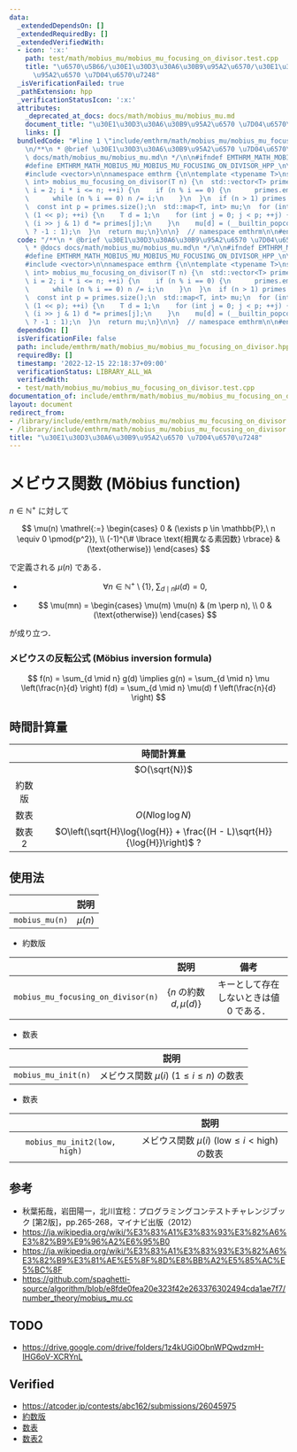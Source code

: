 ```yaml
---
data:
  _extendedDependsOn: []
  _extendedRequiredBy: []
  _extendedVerifiedWith:
  - icon: ':x:'
    path: test/math/mobius_mu/mobius_mu_focusing_on_divisor.test.cpp
    title: "\u6570\u5B66/\u30E1\u30D3\u30A6\u30B9\u95A2\u6570/\u30E1\u30D3\u30A6\u30B9\
      \u95A2\u6570 \u7D04\u6570\u7248"
  _isVerificationFailed: true
  _pathExtension: hpp
  _verificationStatusIcon: ':x:'
  attributes:
    _deprecated_at_docs: docs/math/mobius_mu/mobius_mu.md
    document_title: "\u30E1\u30D3\u30A6\u30B9\u95A2\u6570 \u7D04\u6570\u7248"
    links: []
  bundledCode: "#line 1 \"include/emthrm/math/mobius_mu/mobius_mu_focusing_on_divisor.hpp\"\
    \n/**\n * @brief \u30E1\u30D3\u30A6\u30B9\u95A2\u6570 \u7D04\u6570\u7248\n * @docs\
    \ docs/math/mobius_mu/mobius_mu.md\n */\n\n#ifndef EMTHRM_MATH_MOBIUS_MU_MOBIUS_MU_FOCUSING_ON_DIVISOR_HPP_\n\
    #define EMTHRM_MATH_MOBIUS_MU_MOBIUS_MU_FOCUSING_ON_DIVISOR_HPP_\n\n#include <map>\n\
    #include <vector>\n\nnamespace emthrm {\n\ntemplate <typename T>\nstd::map<T,\
    \ int> mobius_mu_focusing_on_divisor(T n) {\n  std::vector<T> primes;\n  for (T\
    \ i = 2; i * i <= n; ++i) {\n    if (n % i == 0) {\n      primes.emplace_back(i);\n\
    \      while (n % i == 0) n /= i;\n    }\n  }\n  if (n > 1) primes.emplace_back(n);\n\
    \  const int p = primes.size();\n  std::map<T, int> mu;\n  for (int i = 0; i <\
    \ (1 << p); ++i) {\n    T d = 1;\n    for (int j = 0; j < p; ++j) {\n      if\
    \ (i >> j & 1) d *= primes[j];\n    }\n    mu[d] = (__builtin_popcount(i) & 1\
    \ ? -1 : 1);\n  }\n  return mu;\n}\n\n}  // namespace emthrm\n\n#endif  // EMTHRM_MATH_MOBIUS_MU_MOBIUS_MU_FOCUSING_ON_DIVISOR_HPP_\n"
  code: "/**\n * @brief \u30E1\u30D3\u30A6\u30B9\u95A2\u6570 \u7D04\u6570\u7248\n\
    \ * @docs docs/math/mobius_mu/mobius_mu.md\n */\n\n#ifndef EMTHRM_MATH_MOBIUS_MU_MOBIUS_MU_FOCUSING_ON_DIVISOR_HPP_\n\
    #define EMTHRM_MATH_MOBIUS_MU_MOBIUS_MU_FOCUSING_ON_DIVISOR_HPP_\n\n#include <map>\n\
    #include <vector>\n\nnamespace emthrm {\n\ntemplate <typename T>\nstd::map<T,\
    \ int> mobius_mu_focusing_on_divisor(T n) {\n  std::vector<T> primes;\n  for (T\
    \ i = 2; i * i <= n; ++i) {\n    if (n % i == 0) {\n      primes.emplace_back(i);\n\
    \      while (n % i == 0) n /= i;\n    }\n  }\n  if (n > 1) primes.emplace_back(n);\n\
    \  const int p = primes.size();\n  std::map<T, int> mu;\n  for (int i = 0; i <\
    \ (1 << p); ++i) {\n    T d = 1;\n    for (int j = 0; j < p; ++j) {\n      if\
    \ (i >> j & 1) d *= primes[j];\n    }\n    mu[d] = (__builtin_popcount(i) & 1\
    \ ? -1 : 1);\n  }\n  return mu;\n}\n\n}  // namespace emthrm\n\n#endif  // EMTHRM_MATH_MOBIUS_MU_MOBIUS_MU_FOCUSING_ON_DIVISOR_HPP_\n"
  dependsOn: []
  isVerificationFile: false
  path: include/emthrm/math/mobius_mu/mobius_mu_focusing_on_divisor.hpp
  requiredBy: []
  timestamp: '2022-12-15 22:18:37+09:00'
  verificationStatus: LIBRARY_ALL_WA
  verifiedWith:
  - test/math/mobius_mu/mobius_mu_focusing_on_divisor.test.cpp
documentation_of: include/emthrm/math/mobius_mu/mobius_mu_focusing_on_divisor.hpp
layout: document
redirect_from:
- /library/include/emthrm/math/mobius_mu/mobius_mu_focusing_on_divisor.hpp
- /library/include/emthrm/math/mobius_mu/mobius_mu_focusing_on_divisor.hpp.html
title: "\u30E1\u30D3\u30A6\u30B9\u95A2\u6570 \u7D04\u6570\u7248"
---
```

# メビウス関数 (Möbius function)

$n \in \mathbb{N}^+$ に対して

$$
  \mu(n) \mathrel{:=}
  \begin{cases}
    0 & (\exists p \in \mathbb{P},\ n \equiv 0 \pmod{p^2}), \\
    (-1)^{\# \lbrace \text{相異なる素因数} \rbrace} & (\text{otherwise})
  \end{cases}
$$

で定義される $\mu(n)$ である．

- $$
    \forall n \in \mathbb{N}^+ \setminus \lbrace 1 \rbrace,\ \sum_{d \mid n} \mu(d) = 0,
  $$

- $$
    \mu(mn) =
    \begin{cases}
      \mu(m) \mu(n) & (m \perp n), \\
      0 & (\text{otherwise})
    \end{cases}
  $$

が成り立つ．


### メビウスの反転公式 (Möbius inversion formula)

$$
  f(n) = \sum_{d \mid n} g(d) \implies g(n) = \sum_{d \mid n} \mu \left(\frac{n}{d} \right) f(d) = \sum_{d \mid n} \mu(d) f \left(\frac{n}{d} \right)
$$


## 時間計算量

||時間計算量|
|:--:|:--:|
||$O(\sqrt{N})$|
|約数版||
|数表|$O(N\log{\log{N}})$|
|数表2|$O\left(\sqrt{H}\log{\log{H}} + \frac{(H - L)\sqrt{H}}{\log{H}}\right)$ ?|


## 使用法

||説明|
|:--:|:--:|
|`mobius_mu(n)`|$\mu(n)$|

- 約数版

||説明|備考|
|:--:|:--:|:--:|
|`mobius_mu_focusing_on_divisor(n)`|$\lbrace n \text{ の約数 } d, \mu(d) \rbrace$|キーとして存在しないときは値 $0$ である．|

- 数表

||説明|
|:--:|:--:|
|`mobius_mu_init(n)`|メビウス関数 $\mu(i)$ ($1 \leq i \leq n$) の数表|

- 数表

||説明|
|:--:|:--:|
|`mobius_mu_init2(low, high)`|メビウス関数 $\mu(i)$ ($\mathrm{low} \leq i < \mathrm{high}$) の数表|


## 参考

- 秋葉拓哉，岩田陽一，北川宜稔：プログラミングコンテストチャレンジブック \[第2版\]，pp.265-268，マイナビ出版（2012）
- https://ja.wikipedia.org/wiki/%E3%83%A1%E3%83%93%E3%82%A6%E3%82%B9%E9%96%A2%E6%95%B0
- https://ja.wikipedia.org/wiki/%E3%83%A1%E3%83%93%E3%82%A6%E3%82%B9%E3%81%AE%E5%8F%8D%E8%BB%A2%E5%85%AC%E5%BC%8F
- https://github.com/spaghetti-source/algorithm/blob/e8fde0fea20e323f42e263376302494cda1ae7f7/number_theory/mobius_mu.cc


## TODO

- https://drive.google.com/drive/folders/1z4kUGi0ObnWPQwdzmH-IHG6oV-XCRYnL


## Verified

- https://atcoder.jp/contests/abc162/submissions/26045975
- [約数版](https://atcoder.jp/contests/abc162/submissions/26046320)
- [数表](https://atcoder.jp/contests/abc162/submissions/26046042)
- [数表2](https://atcoder.jp/contests/abc162/submissions/26046148)
